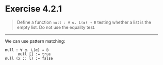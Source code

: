 # Exercise 4.2.1

> Define a function `null : ∀ α. L(α) → B` testing whether a list is the empty list.
> Do not use the equality test.

---

We can use pattern matching:
```text
null : ∀ α. L(α) → B
      null [] := true
null (x :: l) := false
```
